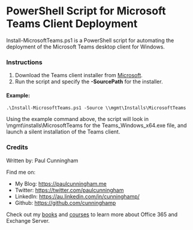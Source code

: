 # PowerShell Script for Microsoft Teams Client Deployment

Install-MicrosoftTeams.ps1 is a PowerShell script for automating the deployment of the Microsoft Teams desktop client for Windows.

### Instructions

1. Download the Teams client installer from [Microsoft](https://teams.microsoft.com/downloads).
2. Run the script and specify the **-SourcePath** for the installer.

#### Example:

```
.\Install-MicrosoftTeams.ps1 -Source \\mgmt\Installs\MicrosoftTeams
```

Using the example command above, the script will look in \\mgmt\installs\MicrosoftTeams for the Teams_Windows_x64.exe file, and launch a silent installation of the Teams client.

### Credits
Written by: Paul Cunningham

Find me on:

* My Blog:	https://paulcunningham.me
* Twitter:	https://twitter.com/paulcunningham
* LinkedIn:	https://au.linkedin.com/in/cunninghamp/
* Github:	https://github.com/cunninghamp

Check out my [books](https://paulcunningham.me/books/) and [courses](https://paulcunningham.me/training/) to learn more about Office 365 and Exchange Server.
